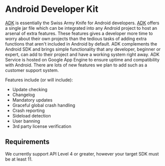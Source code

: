 # Android Developer Kit #
[ADK](ADK.md) is essentially the Swiss Army Knife for Android developers. [ADK](ADK.md) offers a single jar file which can be integrated into any Android project to host an arsenal of extra features. These features gives a developer more time to worry about their own projects than the tedious tasks of adding extra functions that aren't included in Android by default. ADK complements the Android SDK and brings simple functionality that any developer, beginner or expert, can add to their project and have a working system right away. ADK Service is hosted on Google App Engine to ensure uptime and compatibility with Android. There are lots of new features we plan to add such as a customer support system.

Features include (or will include):
  * Update checking
  * Changelog
  * Mandatory updates
  * Graceful global crash handling
  * Crash reporting
  * Sideload detection
  * User banning
  * 3rd party license verification

## Requirements ##
We currently support API Level 4 or greater, however your target SDK must be at least 11.